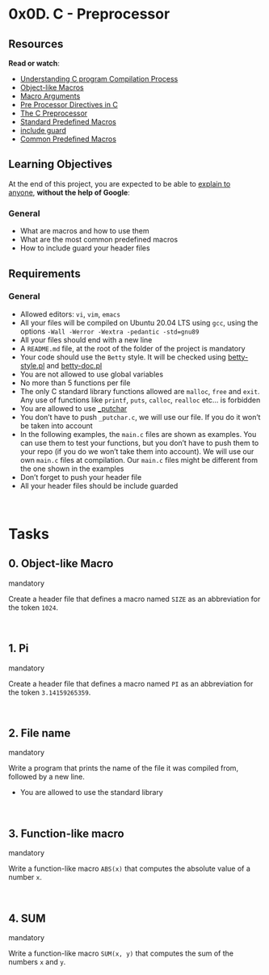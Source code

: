 <h1>0x0D. C - Preprocessor</h1>
<h2>Resources</h2>
<p><strong>Read or watch</strong>:</p>
<ul>
    <li><a href="https://intranet.hbtn.io/rltoken/UlmUG7PSamY2_qL6xze6wg" target="_blank" title="Understanding C program Compilation Process">Understanding C program Compilation Process</a></li>
    <li><a href="https://intranet.hbtn.io/rltoken/KAqnlwAvPZ84KI2JFlJpSg" target="_blank" title="Object-like Macros">Object-like Macros</a></li>
    <li><a href="https://intranet.hbtn.io/rltoken/cJyU0mmGRx_Wd9x8WwygOQ" target="_blank" title="Macro Arguments">Macro Arguments</a></li>
    <li><a href="https://intranet.hbtn.io/rltoken/A5176irunoejPUjwT3pFCQ" target="_blank" title="Pre Processor Directives in C">Pre Processor Directives in C</a></li>
    <li><a href="https://intranet.hbtn.io/rltoken/lgohqkU5DlzUBkO2MeMmHA" target="_blank" title="The C Preprocessor">The C Preprocessor</a></li>
    <li><a href="https://intranet.hbtn.io/rltoken/C47iIZ3tGug6sklTB7hT_Q" target="_blank" title="Standard Predefined Macros">Standard Predefined Macros</a></li>
    <li><a href="https://intranet.hbtn.io/rltoken/sqLUMtBCgAAXVdhIaVoaWQ" target="_blank" title="include guard">include guard</a></li>
    <li><a href="https://intranet.hbtn.io/rltoken/fJJUPJ-zZXlh3db00FEsJw" target="_blank" title="Common Predefined Macros">Common Predefined Macros</a></li>
</ul>
<h2>Learning Objectives</h2>
<p>At the end of this project, you are expected to be able to&nbsp;<a href="https://intranet.hbtn.io/rltoken/mn8Yoq1uLMNqJfqX1eFYkw" target="_blank" title="explain to anyone">explain to anyone</a>,&nbsp;<strong>without the help of Google</strong>:</p>
<h3>General</h3>
<ul>
    <li>What are macros and how to use them</li>
    <li>What are the most common predefined macros</li>
    <li>How to include guard your header files</li>
</ul>
<h2>Requirements</h2>
<h3>General</h3>
<ul>
    <li>Allowed editors:&nbsp;<code>vi</code>,&nbsp;<code>vim</code>,&nbsp;<code>emacs</code></li>
    <li>All your files will be compiled on Ubuntu 20.04 LTS using&nbsp;<code>gcc</code>, using the options&nbsp;<code>-Wall -Werror -Wextra -pedantic -std=gnu89</code></li>
    <li>All your files should end with a new line</li>
    <li>A&nbsp;<code>README.md</code> file, at the root of the folder of the project is mandatory</li>
    <li>Your code should use the&nbsp;<code>Betty</code> style. It will be checked using&nbsp;<a href="https://github.com/holbertonschool/Betty/blob/master/betty-style.pl" target="_blank" title="betty-style.pl">betty-style.pl</a> and&nbsp;<a href="https://github.com/holbertonschool/Betty/blob/master/betty-doc.pl" target="_blank" title="betty-doc.pl">betty-doc.pl</a></li>
    <li>You are not allowed to use global variables</li>
    <li>No more than 5 functions per file</li>
    <li>The only C standard library functions allowed are&nbsp;<code>malloc</code>,&nbsp;<code>free</code> and&nbsp;<code>exit</code>. Any use of functions like&nbsp;<code>printf</code>,&nbsp;<code>puts</code>,&nbsp;<code>calloc</code>,&nbsp;<code>realloc</code> etc&hellip; is forbidden</li>
    <li>You are allowed to use&nbsp;<a href="https://github.com/holbertonschool/_putchar.c/blob/master/_putchar.c" target="_blank" title="_putchar">_putchar</a></li>
    <li>You don&rsquo;t have to push&nbsp;<code>_putchar.c</code>, we will use our file. If you do it won&rsquo;t be taken into account</li>
    <li>In the following examples, the&nbsp;<code>main.c</code> files are shown as examples. You can use them to test your functions, but you don&rsquo;t have to push them to your repo (if you do we won&rsquo;t take them into account). We will use our own&nbsp;<code>main.c</code> files at compilation. Our&nbsp;<code>main.c</code> files might be different from the one shown in the examples</li>
    <li>Don&rsquo;t forget to push your header file</li>
    <li>All your header files should be include guarded</li>
</ul>
<br>

<h1>Tasks</h1>
<div>
    <h2>0. Object-like Macro</h2>
    <div>mandatory</div>
</div>
<div>
    <p>Create a header file that defines a macro named&nbsp;<code>SIZE</code> as an abbreviation for the token&nbsp;<code>1024</code>.</p>
</div>
<br>
<div>
    <h2>1. Pi</h2>
    <div>mandatory</div>
</div>
<div>
    <p>Create a header file that defines a macro named&nbsp;<code>PI</code> as an abbreviation for the token&nbsp;<code>3.14159265359</code>.</p>
</div>
<br>
<div>
    <h2>2. File name</h2>
    <div>mandatory</div>
</div>
<div>
    <p>Write a program that prints the name of the file it was compiled from, followed by a new line.</p>
    <ul>
        <li>You are allowed to use the standard library</li>
    </ul>
</div>
<br>
<div>
    <h2>3. Function-like macro</h2>
    <div>mandatory</div>
</div>
<div>
    <p>Write a function-like macro&nbsp;<code>ABS(x)</code> that computes the absolute value of a number&nbsp;<code>x</code>.</p>
</div>
<br>
<div>
    <h2>4. SUM</h2>
    <div>mandatory</div>
</div>
<div>
    <p>Write a function-like macro&nbsp;<code>SUM(x, y)</code> that computes the sum of the numbers&nbsp;<code>x</code> and&nbsp;<code>y</code>.</p>
</div>

